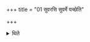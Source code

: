 +++
title = "01 सुवरसि सुवर्मे यच्छेति"

+++

<details><summary>थिते</summary>

सुवरसि सुवर्मे यच्छेति हिरण्येष्टकाम् १
</details>
